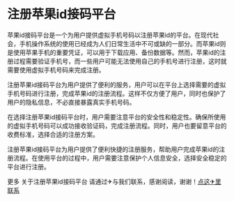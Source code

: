 # 注册苹果id接码平台

苹果id接码平台是一个为用户提供虚拟手机号码以注册苹果id的平台。在现代社会，手机操作系统的使用已经成为人们日常生活中不可或缺的一部分。而苹果id则是使用苹果手机的重要凭证，可以用于下载应用、备份数据等。然而，苹果id的注册过程需要验证手机号，而一些用户可能无法使用自己的手机号进行注册，这时就需要使用虚拟手机号码来完成注册。

注册苹果id接码平台为用户提供了便利的服务，用户可以在平台上选择需要的虚拟手机号码进行注册，完成苹果id的注册流程。这样不仅方便了用户，同时也保护了用户的隐私信息，不必直接暴露真实手机号码。

在选择注册苹果id接码平台时，用户需要注意平台的安全性和稳定性。确保所使用的虚拟手机号码可以成功接收验证码，完成注册流程。同时，用户也要留意平台的收费标准，选择合适的注册方案。

注册苹果id接码平台为用户提供了便利快捷的注册服务，帮助用户完成苹果id的注册流程。在使用平台的过程中，用户需要注意保护个人信息安全，选择安全稳定的平台进行注册。

更多 关于注册苹果id接码平台 请通过✈与我们联系，感谢阅读，谢谢！[点这✈里联系](https://ww.k02.cc)